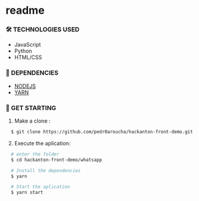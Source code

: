 # readme

### 🛠 TECHNOLOGIES USED
<ul>
  <li>JavaScript</li>
  <li>Python</li>
  <li>HTML/CSS</li>
</ul>

### 🧰 DEPENDENCIES
<ul>
  <li> <a href="https://nodejs.org"> NODEJS </a> </li>
  <li> <a href="https://www.yarn.com"> YARN </a> </li>
</ul>

### 🚀 GET STARTING

1. Make a clone :

```sh
  $ git clone https://github.com/pedr0aroucha/hackanton-front-demo.git
```

2. Execute the aplication:

```sh
  # enter the folder
  $ cd hackanton-front-demo/whatsapp

  # Install the dependencies
  $ yarn

  # Start the aplication
  $ yarn start

```